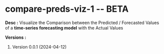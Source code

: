 # compare-preds-viz-1 -- BETA

**Desc :**
Visualize the Comparison between the Predicted / Forecasted Values of a **time-series forecasting model** with the Actual Values

**Versions :**
1. Version 0.0.1 (2024-04-12)
